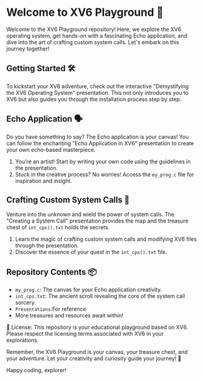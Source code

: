 

# Welcome to XV6 Playground 🚀

Welcome to the XV6 Playground repository! Here, we explore the XV6 operating system, get hands-on with a fascinating Echo application, and dive into the art of crafting custom system calls. Let's embark on this journey together!

## Getting Started 🛠️

To kickstart your XV6 adventure, check out the interactive "Demystifying the XV6 Operating System" presentation. This not only introduces you to XV6 but also guides you through the installation process step by step.



## Echo Application 🗣️

Do you have something to say? The Echo application is your canvas! You can follow the enchanting "Echo Application in XV6" presentation to create your own echo-based masterpiece.

1. You're an artist! Start by writing your own code using the guidelines in the presentation.
2. Stuck in the creative process? No worries! Access the `my_prog.c` file for inspiration and insight.

## Crafting Custom System Calls 🔧

Venture into the unknown and wield the power of system calls. The "Creating a System Call" presentation provides the map and the treasure chest of `int_cps().txt` holds the secrets.

1. Learn the magic of crafting custom system calls and modifying XV6 files through the presentation.
2. Discover the essence of your quest in the `int_cps().txt` file.

## Repository Contents 📦

- `my_prog.c`: The canvas for your Echo application creativity.
- `int_cps.txt`: The ancient scroll revealing the core of the system call sorcery.
- `Presentations`:For reference
- More treasures and resources await within!

📜 License: This repository is your educational playground based on XV6. Please respect the licensing terms associated with XV6 in your explorations.

Remember, the XV6 Playground is your canvas, your treasure chest, and your adventure. Let your creativity and curiosity guide your journey! 🌟

Happy coding, explorer!
